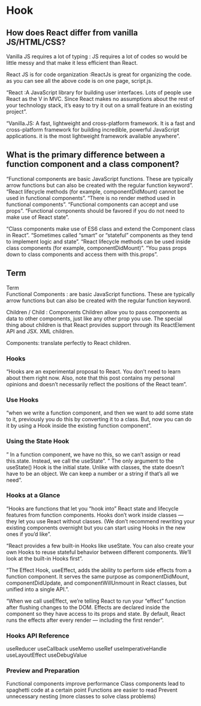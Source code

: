 # Hook

## How does React differ from vanilla JS/HTML/CSS?

Vanilla JS requires a lot of typing : JS requires a lot of codes so would be little messy and that make it less efficient than React.

React JS is for code organization :ReactJs is great for organizing the code. as you can see all the above code is on one page, script.js.

“React :A JavaScript library for building user interfaces. Lots of people use React as the V in MVC. Since React makes no assumptions about the rest of your technology stack, it’s easy to try it out on a small feature in an existing project”.

“Vanilla.JS: A fast, lightweight and cross-platform framework. It is a fast and cross-platform framework for building incredible, powerful JavaScript applications. it is the most lightweight framework available anywhere”.

## What is the primary difference between a function component and a class component?

“Functional components are basic JavaScript functions. These are typically arrow functions but can also be created with the regular function keyword”.
“React lifecycle methods (for example, componentDidMount) cannot be used in functional components”.
“There is no render method used in functional components”.
“Functional components can accept and use props”.
“Functional components should be favored if you do not need to make use of React state”.

“Class components make use of ES6 class and extend the Component class in React”.
“Sometimes called “smart” or “stateful” components as they tend to implement logic and state”.
“React lifecycle methods can be used inside class components (for example, componentDidMount)”.
“You pass props down to class components and access them with this.props”.

## Term


Term	 
Functional Components : are basic JavaScript functions. These are typically arrow functions but can also be created with the regular function keyword.

Children / Child :  Components	Children allow you to pass components as data to other components, just like any other prop you use. The special thing about children is that React provides support through its ReactElement API and JSX. XML children. 

Components: translate perfectly to React children.

### Hooks

“Hooks are an experimental proposal to React. You don’t need to learn about them right now. Also, note that this post contains my personal opinions and doesn’t necessarily reflect the positions of the React team”.

### Use Hooks

“when we write a function component, and then we want to add some state to it, previously you do this by converting it to a class. But, now you can do it by using a Hook inside the existing function component”.

### Using the State Hook

” In a function component, we have no this, so we can’t assign or read this.state. Instead, we call the useState”.
” The only argument to the useState() Hook is the initial state. Unlike with classes, the state doesn’t have to be an object. We can keep a number or a string if that’s all we need”.

### Hooks at a Glance

“Hooks are functions that let you “hook into” React state and lifecycle features from function components. Hooks don’t work inside classes — they let you use React without classes. (We don’t recommend rewriting your existing components overnight but you can start using Hooks in the new ones if you’d like”.

“React provides a few built-in Hooks like useState. You can also create your own Hooks to reuse stateful behavior between different components. We’ll look at the built-in Hooks first”.

“The Effect Hook, useEffect, adds the ability to perform side effects from a function component. It serves the same purpose as componentDidMount, componentDidUpdate, and componentWillUnmount in React classes, but unified into a single API.”.

“When we call useEffect, we’re telling React to run your “effect” function after flushing changes to the DOM. Effects are declared inside the component so they have access to its props and state. By default, React runs the effects after every render — including the first render”.

### Hooks API Reference

useReducer
useCallback
useMemo
useRef
useImperativeHandle
useLayoutEffect
useDebugValue

### Preview and Preparation

Functional components improve performance
Class components lead to spaghetti code at a certain point
Functions are easier to read
Prevent unnecessary nesting (more classes to solve class problems)
